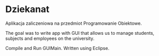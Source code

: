# Dziekanat

Aplikacja zaliczeniowa na przedmiot Programowanie Obiektowe.

The goal was to write app with GUI that allows us to manage students, subjects and employees on the university.

Compile and Run GUIMain.
Written using Eclipse.
